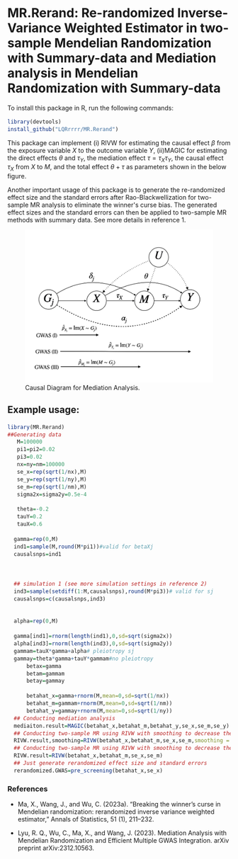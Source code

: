 # MR.Rerand: Re-randomized Inverse-Variance Weighted Estimator in two-sample Mendelian Randomization with Summary-data and Mediation analysis in Mendelian Randomization with Summary-data


To install this package in R, run the following commands:


```R
library(devtools) 
install_github("LQRrrrr/MR.Rerand")
```

This package can implement (i) RIVW for estimating the causal effect $\beta$ from the exposure variable $X$ to the outcome variable $Y$, (ii)MAGIC for estimating the direct effects $\theta$ and $\tau_Y$, the mediation effect $\tau=\tau_X\tau_Y$, the causal effect $\tau_X$ from $X$ to $M$, and the total effect $\theta+\tau$ as parameters shown in the below figure.

Another important usage of this package is to generate the re-randomized effect size and the standard errors after Rao-Blackwellization for two-sample MR analysis to eliminate the winner's curse bias. The generated effect sizes and the standard errors can then be applied to two-sample MR methods with summary data.  See more details in reference 1.




<figure>
  <img src="man/figures/causal_diagram.jpeg" alt="Example Image">
  <figcaption>Causal Diagram for Mediation Analysis.</figcaption>
</figure>

## Example usage:

```R
library(MR.Rerand)
##Generating data
   M=100000
   pi1=pi2=0.02
   pi3=0.02
   nx=ny=nm=100000
   se_x=rep(sqrt(1/nx),M)
   se_y=rep(sqrt(1/ny),M)
   se_m=rep(sqrt(1/nm),M)
   sigma2x=sigma2y=0.5e-4

   theta=-0.2
   tauY=0.2
   tauX=0.6

  gamma=rep(0,M)
  ind1=sample(M,round(M*pi1))#valid for betaXj
  causalsnps=ind1
    
      
      
  ## simulation 1 (see more simulation settings in reference 2)
  ind3=sample(setdiff(1:M,causalsnps),round(M*pi3))# valid for sj
  causalsnps=c(causalsnps,ind3)
      
   
  alpha=rep(0,M)
      
  gamma[ind1]=rnorm(length(ind1),0,sd=sqrt(sigma2x))
  alpha[ind3]=rnorm(length(ind3),0,sd=sqrt(sigma2y))
  gammam=tauX*gamma+alpha# pleiotropy sj
  gammay=theta*gamma+tauY*gammam#no pleiotropy
      betax=gamma
      betam=gammam
      betay=gammay
      
      betahat_x=gamma+rnorm(M,mean=0,sd=sqrt(1/nx))
      betahat_m=gammam+rnorm(M,mean=0,sd=sqrt(1/nm))
      betahat_y=gammay+rnorm(M,mean=0,sd=sqrt(1/ny))
  ## Conducting mediation analysis  
  mediaiton.result=MAGIC(betahat_x,betahat_m,betahat_y,se_x,se_m,se_y)
  ## Conducting two-sample MR using RIVW with smoothing to decrease the variance
  RIVW.result,smoothing=RIVW(betahat_x,betahat_m,se_x,se_m,smoothing = TRUE)   
  ## Conducting two-sample MR using RIVW with smoothing to decrease the variance
  RIVW.result=RIVW(betahat_x,betahat_m,se_x,se_m)
  ## Just generate rerandomized effect size and standard errors
  rerandomized.GWAS=pre_screening(betahat_x,se_x)
```

### References

- Ma, X., Wang, J., and Wu, C. (2023a). “Breaking the winner’s curse in Mendelian randomization: rerandomized inverse variance weighted estimator,” Annals of Statistics, 51 (1), 211–232.

- Lyu, R. Q., Wu, C., Ma, X., and Wang, J. (2023). Mediation Analysis with Mendelian Randomization and Efficient Multiple GWAS Integration. arXiv preprint arXiv:2312.10563.
